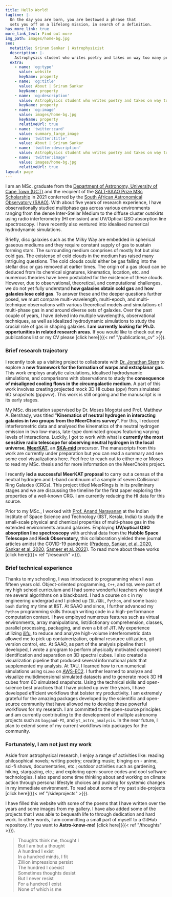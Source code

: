 ```yaml
---
title: Hello World!
tagline: |- 
  On the day you are born, you are bestowed a phrase that
  sets you off on a lifelong mission, in search of a definition. 
has_more_link: true
more_link_text: Find out more
img_path: images/home-bg.jpg
seo:
  metatitle: Sriram Sankar | Astrophysicist
  description: |-
    Astrophysics student who writes poetry and takes on way too many projects. 
  extra:
    - name: 'og:type'
      value: website
      keyName: property
    - name: 'og:title'
      value: About | Sriram Sankar
      keyName: property
    - name: 'og:description'
      value: Astrophysics student who writes poetry and takes on way too many projects. 
      keyName: property
    - name: 'og:image'
      value: images/home-bg.jpg
      keyName: property
      relativeUrl: true
    - name: 'twitter:card'
      value: summary_large_image
    - name: 'twitter:title'
      value: About | Sriram Sankar
    - name: 'twitter:description'
      value: Astrophysics student who writes poetry and takes on way too many projects. 
    - name: 'twitter:image'
      value: images/home-bg.jpg
      relativeUrl: true
layout: page
---
```


I am an MSc. graduate from the [Department of Astronomy, University of Cape Town (UCT)](https://science.uct.ac.za/department-astronomy) and the recipient of the [SALT-SAAO Prize MSc Scholarship](https://www.saao.ac.za/salt-saao-prize-scholarship/) in 2021 conferred by the [South African Astronomical Observatory (SAAO)](https://www.saao.ac.za/). With about five years of research experience, I have observationally studied multiphase gas across various environments ranging from the dense Inter-Stellar Medium to the diffuse cluster outskirts using radio interferometry (HI emission) and UV/Optical QSO absorption line spectroscopy. I have recently also ventured into idealised numerical hydrodynamic simulations.

Briefly, disc galaxies such as the Milky Way are embedded in spherical gaseous mediums and they require constant supply of gas to sustain forming stars. The surrounding medium comprises of mostly hot but also cold gas. The existense of cold clouds in the medium has raised many intriguing questions. The cold clouds could either be gas falling into the stellar disc or gas removed at earlier times. The origin of a gas cloud can be deduced from its chemical signatures, kinematics, location, etc. and numerous theories have been postulated for the existence of these clouds. However, due to observational, theoretical, and computational challenges, we do not yet fully understand **how galaxies obtain cold gas** and **how galaxies lose cold gas**. To answer these and the deeper questions further posed, we must compare multi-wavelength, multi-epoch, and multi-technique observations with various theoretical models and simulations of multi-phase gas in and around diverse sets of galaxies. Over the past couple of years, I have delved into multiple wavelengths, observational techniques, as well as idealized hydrodynamic simulations to study the crucial role of gas in shaping galaxies. **I am currently looking for Ph.D. opportunities in related research areas.** If you would like to check out my publications list or my CV please [click here]({{< ref "/publications_cv" >}}).

### Brief research trajectory

I recently took up a visiting project to collaborate with [Dr. Jonathan Stern](https://www.sternjon.sites.tau.ac.il/) to explore a **new framework for the formation of warps and extraplanar gas**. This work employs analytic calculations, idealised hydrodynamic simulations, and comparisons with observations to study the **consequence of misaligned cooling flows in the circumgalactic medium**. A part of this work involves creating projected mock 3D HI cubes (ppv) from simulated 6D snapshots (pppvvv). This work is still ongoing and the manuscript is in its early stages.

My MSc. dissertation supervised by Dr. Moses Mogotsi and Prof. Matthew A. Bershady, was titled "**Kinematics of neutral hydrogen in interacting galaxies in two groups from the MeerChoirs survey**". For this, I reduced interferometric data and analysed the kinematics of the neutral hydrogen emission in two low-mass, late-type dominated groups featuring varying levels of interactions. Luckily, I got to work with what is **currently the most sensitive radio telescope for observing neutral hydrogen in the local universe**, [**MeerKAT**](https://en.wikipedia.org/wiki/MeerKAT), an [**SKA-mid**](https://www.skao.int/en/explore/telescopes/ska-mid) precursor. The manuscripts from this work are currently under preparation but you can read a summary and see some cool visualizations here. Feel free to reach out to either me or Moses to read my MSc. thesis and for more information on the MeerChoirs project.

I recently **led a successful MeerKAT proposal** to carry out a census of the neutral hydrogen and L-band continuum of a sample of seven Collisional Ring Galaxies (CRGs). This project titled MeerRings is in its preliminary stages and we are discussing the timeline for the first paper exploring the properties of a well-known CRG. I am currently reducing the HI data for this source.

Prior to my MSc., I worked with [Prof. Anand Narayanan](https://www.iist.ac.in/ess/anand) at the Indian Institute of Space Science and Technology (IIST, Kerala, India) to study the small-scale physical and chemical properties of multi-phase gas in the extended environments around galaxies. Employing **UV/optical QSO absorption line spectroscopy** with archival data from the **Hubble Space Telescope** and **Keck Observatory**, this collaboration yielded three journal articles amidst the COVID-19 pandemic ([Pradeep, Sankar, et al. 2020](https://ui.adsabs.harvard.edu/abs/2020MNRAS.493..250P/abstract), [Sankar et al. 2020](https://ui.adsabs.harvard.edu/abs/2020MNRAS.498.4864S/abstract), [Sameer et al. 2022](https://ui.adsabs.harvard.edu/abs/2022MNRAS.510.5796S/abstract)). To read more about these works [click here]({{< ref "/research" >}}).

### Brief technical experience

Thanks to my schooling, I was introduced to programming when I was fifteen years old. Object-oriented programming, `C++`, and `SQL` were part of my high school curriculum and I had some wonderful teachers who taught me several algorithms on a blackboard. I had a course on `C` in my engineering undergrad and I picked up `IDL/GDL`, `Python`, and some basic `bash` during my time at IIST. At SAAO and since, I further advanced my `Python` programming skills through writing code in a high-performance computation context. I have employed numerous features such as virtual environments, array manipulations, list/dictionary comprehension, classes, parallel processing, packaging, and even a bit of JIT. My experience utilizing [ilifu](https://www.ilifu.ac.za/), to reduce and analyze high-volume interferometric data allowed me to pick up containerization, optimal resource utilization, git version control, etc. At SAAO, as part of the analysis pipeline that I developed, I wrote a program to perform physically motivated component identification and separation on 3D spectral cubes. I also created a visualization pipeline that produced several informational plots that supplemented my analysis. At TAU, I learned how to run numerical simulations using `Gizmo` on [AWS-EC2](https://docs.aws.amazon.com/AWSEC2/latest/UserGuide/concepts.html). I further learned to analyze and visualize multidimensional simulated datasets and to generate mock 3D HI cubes from 6D simulated snapshots. Using the technical skills and open-science best practices that I have picked up over the years, I have developed efficient workflows that bolster my productivity. I am extremely grateful for the amazing packages developed by the scientific and open-source community that have allowed me to develop these powerful workflows for my research. I am committed to the open-source principles and am currently contributing to the development of multiple astronomy projects such as `baygaud-PI`, and `yt_astro_analysis`. In the near future, I plan to extend some of my current workflows into packages for the community. 

### Fortunately, I am not just my work

Aside from astrophysical research, I enjoy a range of activities like: reading philosophical novels; writing poetry; creating music; binging on - anime, sci-fi shows, documentaries, etc.; outdoor activities such as gardening, hiking, stargazing, etc.; and exploring open-source codes and cool software technologies. I also spend some time thinking about and working on climate action through personal lifestyle choices and pushing for systemic changes in my immediate environment. To read about some of my past side-projects [click here]({{< ref "/sideprojects" >}}).

I have filled this website with some of the poems that I have written over the years and some images from my gallery. I have also added some of the projects that I was able to bequeath life to through dedication and hard work. In other words, I am committing a small part of myself to a GitHub repository. If you want to **Astro-know-me!** [click here]({{< ref "/thoughts" >}}).

> Thoughts think me, thought I   
But I am but a thought  
A hundred I exist  
In a hundred minds, I fit  
Zillion impressions persist  
The hundred I coexist  
Sometimes thoughts desist  
But I never resist  
For a hundred I exist  
None of which is me   

<!---
I started with a Stackbit v1 theme but heavily modified it for my purpose (stackbit v2 platform is looking great, I highly recommend it).
--->

